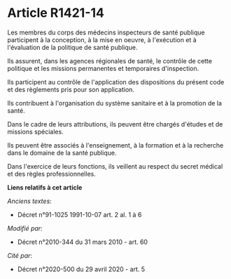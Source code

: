 # Article R1421-14

Les membres du corps des médecins inspecteurs de santé publique participent à la conception, à la mise en oeuvre, à
l'exécution et à l'évaluation de la politique de santé publique. 

Ils assurent, dans les agences régionales de santé, le contrôle de cette politique et les missions permanentes et temporaires
d'inspection. 

Ils participent au contrôle de l'application des dispositions du présent code et des règlements pris pour son application. 

Ils contribuent à l'organisation du système sanitaire et à la promotion de la santé. 

Dans le cadre de leurs attributions, ils peuvent être chargés d'études et de missions spéciales. 

Ils peuvent être associés à l'enseignement, à la formation et à la recherche dans le domaine de la santé publique. 

Dans l'exercice de leurs fonctions, ils veillent au respect du secret médical et des règles professionnelles.

**Liens relatifs à cet article**

_Anciens textes_:

  - Décret n°91-1025 1991-10-07 art. 2 al. 1 à 6

_Modifié par_:

  - Décret n°2010-344 du 31 mars 2010 - art. 60

_Cité par_:

  - Décret n°2020-500 du 29 avril 2020 - art. 5
